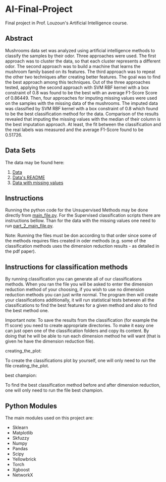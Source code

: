 # AI-Final-Project
Final project in Prof. Louzoun's Artificial Intelligence course.
## Abstract
Mushrooms data set was analyzed using artificial intelligence methods to classify the samples by their odor. Three approaches were used. The first approach was to cluster the data, so that each cluster represents a different odor. The second approach was to build a machine that learns the mushroom family based on its features. The third approach was to repeat the other two techniques after creating better features. The goal was to find the best approach among this techniques. Out of the three approaches tested, applying the second approach with SVM RBF kernel with a box constraint of 0.8 was found to be the best with an average F1-Score Score of 0.86449. Then, four approaches for imputing missing values were used on the samples with the missing data of the mushrooms. The imputed data was classified by SVM RBF kernel with a box constraint of 0.8 which found to be the best classification method for the data. Comparison of the results revealed that imputing the missing values with the median of their column is the best imputation approach. At least, the fit between the classification and the real labels was measured and the average F1-Score found to be 0.51726. 

## Data Sets
The data may be found here:
1. [Data](https://github.com/roysgitprojects/AI-Final-Project/blob/main/mushrooms_data.txt)
2. [Data's README](https://github.com/roysgitprojects/AI-Final-Project/blob/main/mushrooms_readme.txt)
3. [Data with missing values](https://github.com/roysgitprojects/AI-Final-Project/blob/main/mushrooms_data_missing.txt)

## Instructions
Running the python code for the Unsupervised Methods may be done directly from [main_file.py](main_file.py).
For the Supervised classification scripts there are instructions bellow.
Than for the data with the missing values one need to run [part_2_main_file.py](part_2_main_file.py).

Note: Running the files must be don according to that order since some of the methods requires files created in oder
 methods (e.g. some of the classification methods uses the dimension reduction results - as detailed in the pdf paper). 

## Instructions for classification methods
By running classification you can generate all of our classifications methods.
When you ran the file you will be asked to enter the dimension reduction method of your choosing, if you wish to use no dimension reduction methods you can just write normal.
The program then will create your classifications additionally, it will run statistical tests between all the classifications to find the best features for a given method and also to find the best method one.

Important note: To save the results from the classification (for example the f1 score) you need to create appropriate directories.
To make it easy one can just open one of the classification folders and copy its content.
By doing that he will be able to run each dimension method he will want (that is given he have the dimension reduction file).


creating_the_plot:

To create the classifications plot by yourself, one will only need to run the file creating_the_plot.

best champion: 

To find the best classification method before and after dimension reduction, one will only need to run the file best champion. 

## Python Modules
The main modules used on this project are:
 * Sklearn
 * Matplotlib
 * Skfuzzy
 * Numpy
 * Pandas
 * Scipy
 * Yellowbrick
 * Torch
 * Xgboost
 * NetworkX